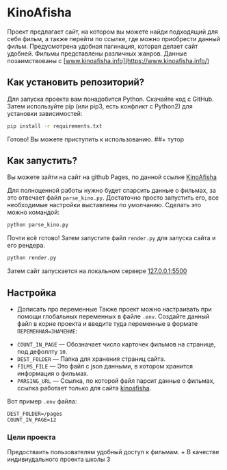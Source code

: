 # KinoAfisha
Проект предлагает сайт, на котором вы можете найди подходящий для себя фильм, а также перейти по ссылке, где можно приобрести данный фильм.
Предусмотрена удобная пагинация, которая делает сайт удобней. Фильмы представлены различных жанров. Данные позаимствованы с [www.kinoafisha.info](https://www.kinoafisha.info/)

## Как установить репозиторий?
Для запуска проекта вам понадобится Python.
Скачайте код с GitHub. Затем используйте pip (или pip3, есть конфликт с Python2) для установки зависимостей:
```sh
pip install -r requirements.txt
```
Готово! Вы можете приступить к использованию. ##+ тутор

## Как запустить?
Вы можете зайти на сайт на github Pages, по данной ссылке [KinoAfisha]()

Для полноценной работы нужно будет спарсить данные о фильмах, за это отвечает файл `parse_kino.py`. Достаточно просто запустить его, все необходимые настройки выставлены по умолчанию.
Сделать это можно командой:
```sh
python parse_kino.py
```
Почти всё готово! 
Затем запустите файл `render.py` для запуска сайта и его рендера.
```sh
python render.py
```
Затем сайт запускается на локальном сервере [127.0.0.1:5500](http://127.0.0.1:5500)

## Настройка
+ Дописать про переменные 
Также проект можно настраивать при помощи глобальных переменных в файле `.env`.
Создайте данный файл в корне проекта и введите туда переменные в формате `ПЕРЕМЕННАЯ=ЗНАЧЕНИЕ`:
- `COUNT_IN_PAGE` —  Обозначает число карточек фильмов на странице, под дефоллту `10`.
- `DEST_FOLDER` —  Папка для хранения страниц сайта.
- `FILMS_FILE` —  Это файл с json данными, в котором хранится информация о фильмах.
- `PARSING_URL` —  Ссылка, по которой файл парсит данные о фильмах, ссылка работает только для сайта [kinoafisha](https://www.kinoafisha.info/).

Вот пример `.env` файла:
```
DEST_FOLDER=/pages
COUNT_IN_PAGE=12
```

### Цели проекта
Предостваить пользователям удобный доступ к фильмам. +
В качестве индивиудального проекта школы 3
